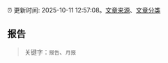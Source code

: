 :alarm_clock: 更新时间: 2025-10-11 12:57:08。[文章来源](/README.md)、[文章分类](/TAGS.md)

## 报告


> 关键字：`报告`、`月报`



